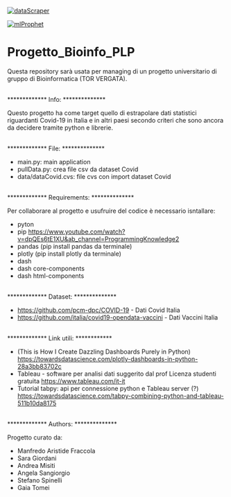 [![dataScraper](https://github.com/stefanospin7/Progetto_Bioinfo_PLP/actions/workflows/dataScraper.yml/badge.svg)](https://github.com/stefanospin7/Progetto_Bioinfo_PLP/actions/workflows/dataScraper.yml)

[![mlProphet](https://github.com/stefanospin7/Progetto_Bioinfo_PLP/actions/workflows/mlProphet.yml/badge.svg)](https://github.com/stefanospin7/Progetto_Bioinfo_PLP/actions/workflows/mlProphet.yml)

# Progetto_Bioinfo_PLP

Questa repository sarà usata per managing di un progetto universitario di gruppo di Bioinformatica (TOR VERGATA).


<br/>
************* Info: **************<br/>

Questo progetto ha come target quello di estrapolare dati statistici riguardanti Covid-19 in Italia e in altri paesi secondo criteri che sono ancora da decidere tramite python e librerie.

<br/>
************* File: **************<br/>

- main.py: main application
- pullData.py: crea file csv da dataset Covid
- data/dataCovid.cvs: file cvs con import dataset Covid


<br/>
************* Requirements: **************<br/>

Per collaborare al progetto e usufruire del codice è necessario isntallare:
- pyton 
- pip https://www.youtube.com/watch?v=dpQEs6tE1XU&ab_channel=ProgrammingKnowledge2
- pandas (pip install pandas da terminale) 
- plotly (pip install plotly da terminale)
- dash
- dash core-components
- dash html-components


<br/>
************* Dataset: **************<br/>

- https://github.com/pcm-dpc/COVID-19 - Dati Covid Italia<br/>
- https://github.com/italia/covid19-opendata-vaccini - Dati Vaccini Italia		


<br/>
************* Link utili: ************<br/>

- (This is How I Create Dazzling Dashboards Purely in Python)
  https://towardsdatascience.com/plotly-dashboards-in-python-28a3bb83702c
- Tableau - software per analisi dati suggerito dal prof
  Licenza studenti gratuita
  https://www.tableau.com/it-it
- Tutorial tabpy: api per connessione python e Tableau server (?)
  https://towardsdatascience.com/tabpy-combining-python-and-tableau-511b10da8175


<br/>
************* Authors: **************<br/>

Progetto curato da:
- Manfredo Aristide Fraccola
- Sara Giordani
- Andrea Misiti
- Angela Sangiorgio
- Stefano Spinelli
- Gaia Tomei



